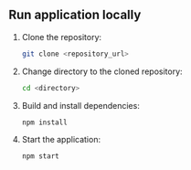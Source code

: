 ## Run application locally
1. Clone the repository:

   ```bash
   git clone <repository_url>
   ```

2. Change directory to the cloned repository:

   ```bash
   cd <directory>
   ```

3. Build and install dependencies:

   ```bash
   npm install
   ```

4. Start the application:

   ```bash
   npm start
   ```